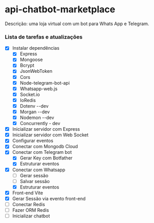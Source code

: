 # api-chatbot-marketplace
Descrição: uma loja virtual com um bot para Whats App e Telegram.


### Lista de tarefas e atualizações
- [x] Instalar dependências
  - [x] Express
  - [x] Mongoose
  - [x] Bcrypt
  - [x] JsonWebToken
  - [x] Cors
  - [x] Node-telegram-bot-api
  - [x] Whatsapp-web.js
  - [x] Socket.io
  - [x] IoRedis
  - [x] Dotenv --dev
  - [x] Morgan --dev
  - [x] Nodemon --dev
  - [x] Concurrently - dev
- [x] Inicializar servidor com Express
- [x] Inicializar servidor com Web Socket
- [x] Configurar eventos
- [x] Conectar com Mongodb Cloud
- [x] Conectar com Telegram bot
  - [x] Gerar Key com Botfather
  - [x] Estruturar eventos
- [x] Conectar com Whatsapp
  - [ ] Gerar sessão
  - [ ] Salvar sessão
  - [x] Estruturar eventos
- [x] Front-end Vite
- [x] Gerar Sessão via evento front-end
- [ ] Conectar Redis
- [ ] Fazer ORM Redis
- [ ] Inicializar chatbot